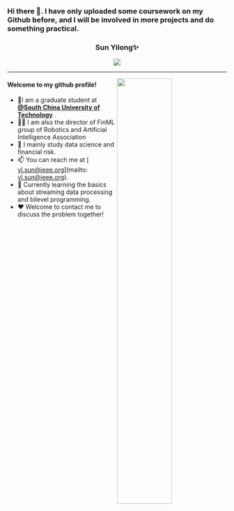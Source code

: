 ### Hi there 👋. I have only uploaded some coursework on my Github before, and I will be involved in more projects and do something practical.

<h3 align="center"> Sun Yilong✨ </h3>
<div align="center"> <img src="https://visitor-badge.glitch.me/badge?page_id=sunyilong0 " /> </div>




---

<img align="right" src="https://github-readme-stats.vercel.app/api?username=sunyilong0&show_icons=true&hide_border=true" width="50%">

#### Welcome to my github profile!
<!-- languages:start -->
<!-- prettier-ignore-start -->
<!-- markdownlint-disable -->
- 🔭I am a graduate student at [**@South China University of Technology**](https://www.scut.edu.cn/en/) .
- 🤾‍♂️ I am also the director of FinML group of  Robotics and Artificial Intelligence Association
- 🌱 I mainly study data science and financial risk.
- 📫 You can reach me at [ yl.sun@ieee.org](mailto: yl.sun@ieee.org).
- 🎨 Currently learning the basics about streaming data processing and bilevel programming.
- ❤️ Welcome to contact me to discuss the problem together!
<!-- markdownlint-restore -->
<!-- prettier-ignore-end -->
<!-- languages:end -->


